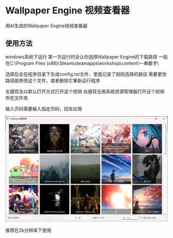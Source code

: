 # Wallpaper Engine 视频查看器
用AI生成的Wallpaper Engine视频查看器

## 使用方法
windows系统下运行
第一次运行时会让你选择Wallpaper Engine的下载路径
一般在C:\Program Files (x86)\Steam\steamapps\workshop\content\一串数字\

选择后会在程序目录下生成config.txt文件，里面记录了刚刚选择的路径
需要更改路径就修改这个文件，或者删除它重新运行程序

左键双击以默认打开方式打开这个视频
右键双击用系统资源管理器打开这个视频所在文件夹

输入页码需要输入指定页码，回车应用

![Image](Snipaste_2024-11-22_06-08-54.png)

推荐在2k分辨率下使用
